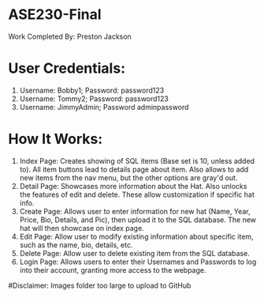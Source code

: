 # ASE230-Final
Work Completed By: Preston Jackson

# User Credentials:
1. Username: Bobby1; Password: password123
2. Username: Tommy2; Password: password123
3. Username: JimmyAdmin; Password adminpassword

# How It Works:

1. Index Page: Creates showing of SQL items (Base set is 10, unless added to). All item buttons lead to details page about item. Also allows to add new items from the nav menu, but the other options are gray'd out.
2. Detail Page: Showcases more information about the Hat. Also unlocks the features of edit and delete. These allow customization if specific hat info.
3. Create Page: Allows user to enter information for new hat (Name, Year, Price, Bio, Details, and Pic), then upload it to the SQL database. The new hat will then showcase on index page.
4. Edit Page: Allow user to modify existing information about specific item, such as the name, bio, details, etc.
5. Delete Page: Allow user to delete existing item from the SQL database.
6. Login Page: Allows users to enter their Usernames and Passwords to log into their account, granting more access to the webpage.

#Disclaimer: Images folder too large to upload to GitHub

